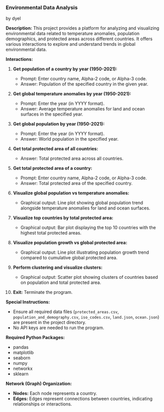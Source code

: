 ### Environmental Data Analysis
by dyel

**Description:**
This project provides a platform for analyzing and visualizing environmental data related to temperature anomalies, population demographics, and protected areas across different countries. It offers various interactions to explore and understand trends in global environmental data.

**Interactions:**
1. **Get population of a country by year (1950-2021):**
   - Prompt: Enter country name, Alpha-2 code, or Alpha-3 code.
   - Answer: Population of the specified country in the given year.

2. **Get global temperature anomalies by year (1950-2021):**
   - Prompt: Enter the year (in YYYY format).
   - Answer: Average temperature anomalies for land and ocean surfaces in the specified year.

3. **Get global population by year (1950-2021):**
   - Prompt: Enter the year (in YYYY format).
   - Answer: World population in the specified year.

4. **Get total protected area of all countries:**
   - Answer: Total protected area across all countries.

5. **Get total protected area of a country:**
   - Prompt: Enter country name, Alpha-2 code, or Alpha-3 code.
   - Answer: Total protected area of the specified country.

6. **Visualize global population vs temperature anomalies:**
   - Graphical output: Line plot showing global population trend alongside temperature anomalies for land and ocean surfaces.

7. **Visualize top countries by total protected area:**
   - Graphical output: Bar plot displaying the top 10 countries with the highest total protected areas.

8. **Visualize population growth vs global protected area:**
   - Graphical output: Line plot illustrating population growth trend compared to cumulative global protected area.

9. **Perform clustering and visualize clusters:**
   - Graphical output: Scatter plot showing clusters of countries based on population and total protected area.

10. **Exit:** Terminate the program.

**Special Instructions:**
- Ensure all required data files (`protected_areas.csv`, `population_and_demography.csv`, `iso_codes.csv`, `land.json`, `ocean.json`) are present in the project directory.
- No API keys are needed to run the program.

**Required Python Packages:**
- pandas
- matplotlib
- seaborn
- numpy
- networkx
- sklearn

**Network (Graph) Organization:**
- **Nodes:** Each node represents a country.
- **Edges:** Edges represent connections between countries, indicating relationships or interactions.
